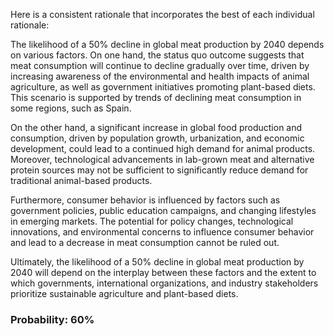 Here is a consistent rationale that incorporates the best of each individual rationale:

The likelihood of a 50% decline in global meat production by 2040 depends on various factors. On one hand, the status quo outcome suggests that meat consumption will continue to decline gradually over time, driven by increasing awareness of the environmental and health impacts of animal agriculture, as well as government initiatives promoting plant-based diets. This scenario is supported by trends of declining meat consumption in some regions, such as Spain.

On the other hand, a significant increase in global food production and consumption, driven by population growth, urbanization, and economic development, could lead to a continued high demand for animal products. Moreover, technological advancements in lab-grown meat and alternative protein sources may not be sufficient to significantly reduce demand for traditional animal-based products.

Furthermore, consumer behavior is influenced by factors such as government policies, public education campaigns, and changing lifestyles in emerging markets. The potential for policy changes, technological innovations, and environmental concerns to influence consumer behavior and lead to a decrease in meat consumption cannot be ruled out.

Ultimately, the likelihood of a 50% decline in global meat production by 2040 will depend on the interplay between these factors and the extent to which governments, international organizations, and industry stakeholders prioritize sustainable agriculture and plant-based diets.

### Probability: 60%